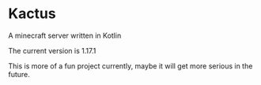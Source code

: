 # Kactus
A minecraft server written in Kotlin

The current version is 1.17.1

This is more of a fun project currently, maybe it will get more serious in the future.
